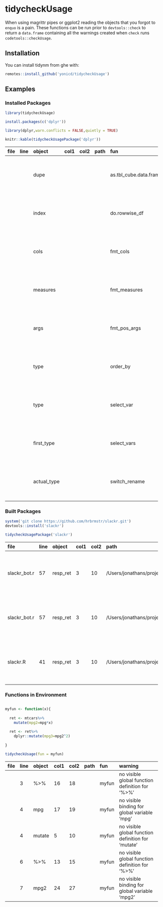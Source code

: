 
<!-- README.md is generated from README.Rmd. Please edit that file -->

# tidycheckUsage

When using magrittr pipes or ggplot2 reading the objects that you forgot
to `enquo` is a pain. These functions can be run prior to
`devtools::check` to return a `data.frame` containing all the warnings
created when `check` runs `codetools::checkUsage`.

## Installation

You can install tidynm from ghe with:

``` r
remotes::install_github('yonicd/tidycheckUsage')
```

## Examples

### Installed Packages

``` r
library(tidycheckUsage)
```

``` r
install.packages(c('dplyr'))
```

``` r
library(dplyr,warn.conflicts = FALSE,quietly = TRUE)

knitr::kable(tidycheckUsagePackage('dplyr'))
```

|file |line |object      |col1 |col2 |path |fun                    |warning                                                   |
|:----|:----|:-----------|:----|:----|:----|:----------------------|:---------------------------------------------------------|
|     |     |dupe        |     |     |     |as.tbl_cube.data.frame |local variable ‘dupe’ assigned but may not be used        |
|     |     |index       |     |     |     |do.rowwise_df          |local variable ‘index’ assigned but may not be used       |
|     |     |cols        |     |     |     |fmt_cols               |local variable ‘cols’ assigned but may not be used        |
|     |     |measures    |     |     |     |fmt_measures           |local variable ‘measures’ assigned but may not be used    |
|     |     |args        |     |     |     |fmt_pos_args           |local variable ‘args’ assigned but may not be used        |
|     |     |type        |     |     |     |order_by               |local variable ‘type’ assigned but may not be used        |
|     |     |type        |     |     |     |select_var             |local variable ‘type’ assigned but may not be used        |
|     |     |first_type  |     |     |     |select_vars            |local variable ‘first_type’ assigned but may not be used  |
|     |     |actual_type |     |     |     |switch_rename          |local variable ‘actual_type’ assigned but may not be used |
### Built Packages

``` r
system('git clone https://github.com/hrbrmstr/slackr.git')
devtools::install('slackr')
```

``` r
tidycheckUsagePackage('slackr')
```

|file         |line |object   |col1 |col2 |path                                     |fun        |warning                                                |
|:------------|:----|:--------|:----|:----|:----------------------------------------|:----------|:------------------------------------------------------|
|slackr_bot.r |57   |resp_ret |3    |10   |/Users/jonathans/projects/forks/slackr/R |slackr_bot |local variable ‘resp_ret’ assigned but may not be used |
|slackr_bot.r |57   |resp_ret |3    |10   |/Users/jonathans/projects/forks/slackr/R |slackrBot  |local variable ‘resp_ret’ assigned but may not be used |
|slackr.R     |41   |resp_ret |3    |10   |/Users/jonathans/projects/forks/slackr/R |slackr     |local variable ‘resp_ret’ assigned but may not be used |

### Functions in Environment

``` r

myfun <- function(x){
  
  ret <- mtcars%>%
    mutate(mpg2=mpg*x)
  
  ret <- ret%>%
    dplyr::mutate(mpg3=mpg2^2)
  
}

tidycheckUsage(fun = myfun)
```

|file |line |object |col1 |col2 |path |fun   |warning                                            |
|:----|:----|:------|:----|:----|:----|:-----|:--------------------------------------------------|
|     |3    |%>%    |16   |18   |     |myfun |no visible global function definition for ‘%>%’    |
|     |4    |mpg    |17   |19   |     |myfun |no visible binding for global variable ‘mpg’       |
|     |4    |mutate |5    |10   |     |myfun |no visible global function definition for ‘mutate’ |
|     |6    |%>%    |13   |15   |     |myfun |no visible global function definition for ‘%>%’    |
|     |7    |mpg2   |24   |27   |     |myfun |no visible binding for global variable ‘mpg2’      |